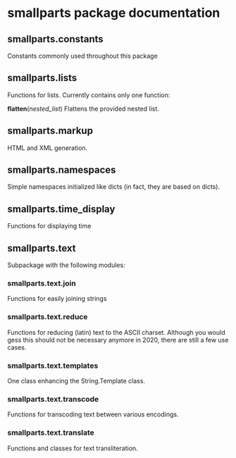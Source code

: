 # smallparts package documentation

## smallparts.constants

Constants commonly used throughout this package

## smallparts.lists

Functions for lists. Currently contains only one function:

**flatten**(*nested_list*)
Flattens the provided nested list.

## smallparts.markup

HTML and XML generation.

## smallparts.namespaces

Simple namespaces initialized like dicts (in fact, they are based on dicts).

## smallparts.time_display

Functions for displaying time

## smallparts.text

Subpackage with the following modules:

### smallparts.text.join

Functions for easily joining strings

### smallparts.text.reduce

Functions for reducing (latin) text to the ASCII charset.
Although you would gess this should not be necessary anymore in 2020,
there are still a few use cases. 

### smallparts.text.templates

One class enhancing the String.Template class.

### smallparts.text.transcode

Functions for transcoding text between various encodings.

### smallparts.text.translate

Functions and classes for text transliteration.

